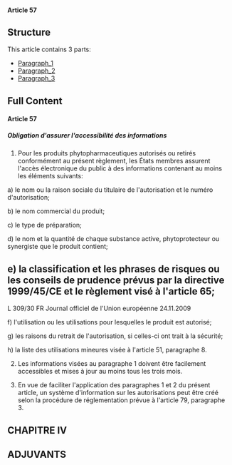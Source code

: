 #### Article 57

## Structure

This article contains 3 parts:

- [Paragraph_1](./Paragraph_1.md)
- [Paragraph_2](./Paragraph_2.md)
- [Paragraph_3](./Paragraph_3.md)

## Full Content

#### Article 57
##### Obligation d'assurer l'accessibilité des informations

1. Pour les produits phytopharmaceutiques autorisés ou retirés conformément au présent règlement, les États membres assurent l'accès électronique du public à des informations contenant au moins les éléments suivants:

a) le nom ou la raison sociale du titulaire de l'autorisation et le numéro d'autorisation;

b) le nom commercial du produit;

c) le type de préparation;

d) le nom et la quantité de chaque substance active, phytoprotecteur ou synergiste que le produit contient;

e) la classification et les phrases de risques ou les conseils de prudence prévus par la directive 1999/45/CE et le règlement visé à l'article 65;
---


L 309/30            FR                         Journal officiel de l'Union européenne                                24.11.2009

f) l'utilisation ou les utilisations pour lesquelles le produit est autorisé;

g) les raisons du retrait de l'autorisation, si celles-ci ont trait à la sécurité;

h) la liste des utilisations mineures visée à l'article 51, paragraphe 8.

2. Les informations visées au paragraphe 1 doivent être facilement accessibles et mises à jour au moins tous les trois mois.

3. En vue de faciliter l'application des paragraphes 1 et 2 du présent article, un système d'information sur les autorisations peut être créé selon la procédure de réglementation prévue à l'article 79, paragraphe 3.

## CHAPITRE IV

## ADJUVANTS